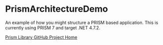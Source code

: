 # PrismArchitectureDemo
An example of how you might structure a PRISM based application.  This is currently using PRISM 7 and target .NET 4.7.2.

[Prism Library GitHub Project Home](https://github.com/PrismLibrary/Prism)